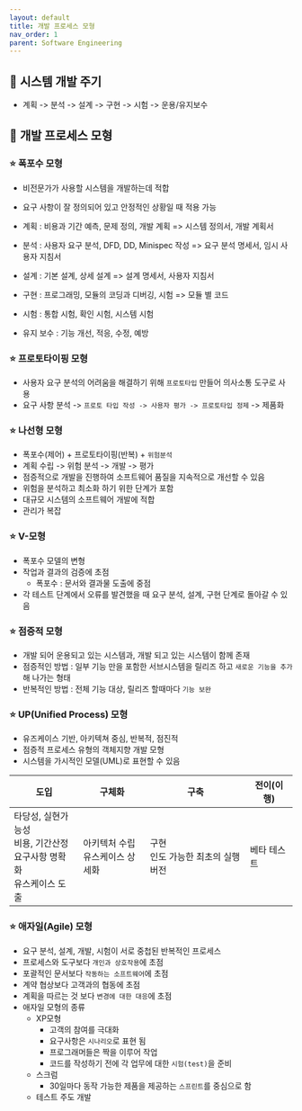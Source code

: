```yaml
---
layout: default
title: 개발 프로세스 모형
nav_order: 1
parent: Software Engineering
---
```




## 📑 시스템 개발 주기

- 계획 -> 분석 -> 설계 -> 구현 -> 시험 -> 운용/유지보수



## 📑 개발 프로세스 모형

### ⭐ 폭포수 모형

- 비전문가가 사용할 시스템을 개발하는데 적합
- 요구 사항이 잘 정의되어 있고 안정적인 상황일 때 적용 가능

- 계획 : 비용과 기간 예측, 문제 정의, 개발 계획 => 시스템 정의서, 개발 계획서
- 분석 : 사용자 요구 분석, DFD, DD, Minispec 작성 => 요구 분석 명세서, 임시 사용자 지침서
- 설계 : 기본 설계, 상세 설계 => 설계 명세서, 사용자 지침서
- 구현 : 프로그래밍, 모듈의 코딩과 디버깅, 시험 => 모듈 별 코드
- 시험 : 통합 시험, 확인 시험, 시스템 시험
- 유지 보수 : 기능 개선, 적응, 수정, 예방



### ⭐ 프로토타이핑 모형

- 사용자 요구 분석의 어려움을 해결하기 위해 `프로토타입` 만들어 의사소통 도구로 사용
- 요구 사항 분석 -> `프로토 타입 작성 -> 사용자 평가 -> 프로토타입 정제` -> 제품화



### ⭐ 나선형 모형

- 폭포수(제어) + 프로토타이핑(반복) + `위험분석`
- 계획 수립 -> 위험 분석 -> 개발 -> 평가
- 점증적으로 개발을 진행하여 소프트웨어 품질을 지속적으로 개선할 수 있음
- 위험을 분석하고 최소화 하기 위한 단계가 포함
- 대규모 시스템의 소프트웨어 개발에 적합
- 관리가 복잡



### ⭐ V-모형

- 폭포수 모델의 변형
- 작업과 결과의 검증에 초점
  - 폭포수 : 문서와 결과물 도출에 중점
- 각 테스트 단계에서 오류를 발견했을 때 요구 분석, 설계, 구현 단계로 돌아갈 수 있음



### ⭐ 점증적 모형

- 개발 되어 운용되고 있는 시스템과, 개발 되고 있는 시스템이 함께 존재
- 점증적인 방법 : 일부 기능 만을 포함한 서브시스템을 릴리즈 하고 `새로운 기능을 추가`해 나가는 형태
- 반복적인 방법 : 전체 기능 대상, 릴리즈 할때마다 `기능 보완`



### ⭐ UP(Unified Process) 모형

- 유즈케이스 기반, 아키텍쳐 중심, 반복적, 점진적
- 점증적 프로세스 유형의 객체지향 개발 모형
- 시스템을 가시적인 모델(UML)로 표현할 수 있음

| 도입                                                         | 구체화                               | 구축                                   | 전이(이행)  |
| ------------------------------------------------------------ | ------------------------------------ | -------------------------------------- | ----------- |
| 타당성, 실현가능성<br />비용, 기간산정<br />요구사항 명확화<br />유스케이스 도출 | 아키텍처 수립<br />유스케이스 상세화 | 구현<br />인도 가능한 최초의 실행 버전 | 베타 테스트 |



### ⭐ 애자일(Agile) 모형

- 요구 분석, 설계, 개발, 시험이 서로 중첩된 반복적인 프로세스
- 프로세스와 도구보다 `개인과 상호작용`에 초점
- 포괄적인 문서보다 `작동하는 소프트웨어`에 초점
- 계약 협상보다 고객과의 협동에 초점
- 계획을 따르는 것 보다 `변경에 대한 대응`에 초점
- 애자일 모형의 종류
  - XP모형
    - 고객의 참여를 극대화
    - 요구사항은 `시나리오`로 표현 됨
    - 프로그래머들은 짝을 이루어 작업
    - 코드를 작성하기 전에 각 업무에 대한 `시험(test)`을 준비
  - 스크럼
    - 30일마다 동작 가능한 제품을 제공하는 `스프린트`를 중심으로 함
  - 테스트 주도 개발





